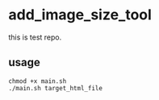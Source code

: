 # add_image_size_tool
this is test repo.

## usage
```shell script
chmod +x main.sh
./main.sh target_html_file
```
